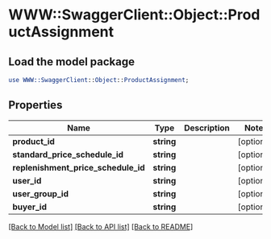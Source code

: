 # WWW::SwaggerClient::Object::ProductAssignment

## Load the model package
```perl
use WWW::SwaggerClient::Object::ProductAssignment;
```

## Properties
Name | Type | Description | Notes
------------ | ------------- | ------------- | -------------
**product_id** | **string** |  | [optional] 
**standard_price_schedule_id** | **string** |  | [optional] 
**replenishment_price_schedule_id** | **string** |  | [optional] 
**user_id** | **string** |  | [optional] 
**user_group_id** | **string** |  | [optional] 
**buyer_id** | **string** |  | [optional] 

[[Back to Model list]](../README.md#documentation-for-models) [[Back to API list]](../README.md#documentation-for-api-endpoints) [[Back to README]](../README.md)


